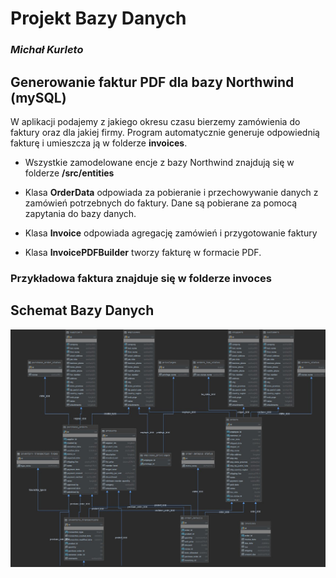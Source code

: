 # Projekt Bazy Danych
### *Michał Kurleto*
## Generowanie faktur PDF dla bazy Northwind (mySQL)

W aplikacji podajemy z jakiego okresu czasu bierzemy zamówienia do faktury oraz dla jakiej firmy. Program automatycznie generuje odpowiednią fakturę i umieszcza ją w folderze **invoices**.

- Wszystkie zamodelowane encje z bazy Northwind znajdują się w folderze **/src/entities**

- Klasa **OrderData** odpowiada za pobieranie i przechowywanie danych z zamówień potrzebnych do faktury. Dane są pobierane za pomocą zapytania do bazy danych.

- Klasa **Invoice** odpowiada agregację zamówień i przygotowanie faktury

- Klasa **InvoicePDFBuilder** tworzy fakturę w formacie PDF.

### Przykładowa faktura znajduje się w folderze **invoces**

## Schemat Bazy Danych
![Schemat Bazy](resources/baza.jpg)
